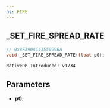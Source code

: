 ```yaml
---
ns: FIRE
---
```

## _SET_FIRE_SPREAD_RATE

```c
// 0x8F390AC4155099BA
void _SET_FIRE_SPREAD_RATE(float p0);
```

```
NativeDB Introduced: v1734
```

## Parameters
* **p0**:
